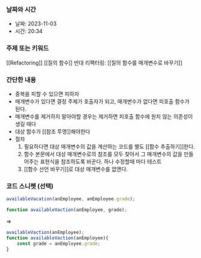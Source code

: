 ### 날짜와 시간

- 날짜: 2023-11-03
- 시간: 20:34

### 주제 또는 키워드
[[Refactoring]]
[[질의 함수]]
반대 리팩터링: [[질의 함수를 매개변수로 바꾸기]]
### 간단한 내용
- 중복을 피할 수 있으면 피하자
- 매개변수가 있다면 결정 주체가 호출자가 되고, 매개변수가 없다면 피호출 함수가 된다.
- 매개변수를 제거하지 말아야할 경우는 제거하면 피호출 함수에 원치 않는 의존성이 생길 때다
- 대상 함수가 [[참조 투명]]해야한다
- 절차
	1. 필요하다면 대상 매개변수의 값을 계산하는 코드를 별도 [[함수 추출하기]]한다.
	2. 함수 본문에서 대상 매개변수로의 참조를 모두 찾아서 그 매개변수의 값을 만들어주는 표현식을 참조하도록 바꾼다. 하나 수정할때 마다 테스트
	3. [[함수 선언 바꾸기]]로 대상 매개변수를 없앤다.

### 코드 스니펫 (선택)

```typescript
availableVacation(anEmployee, anEmployee.grade);

function availableVaction(anEmployee, grade);
```
=>
```typescript
availableVaction(anEmployee);
function availableVaction(anEmployee){
	const grade = anEmployee.grade;
}
```